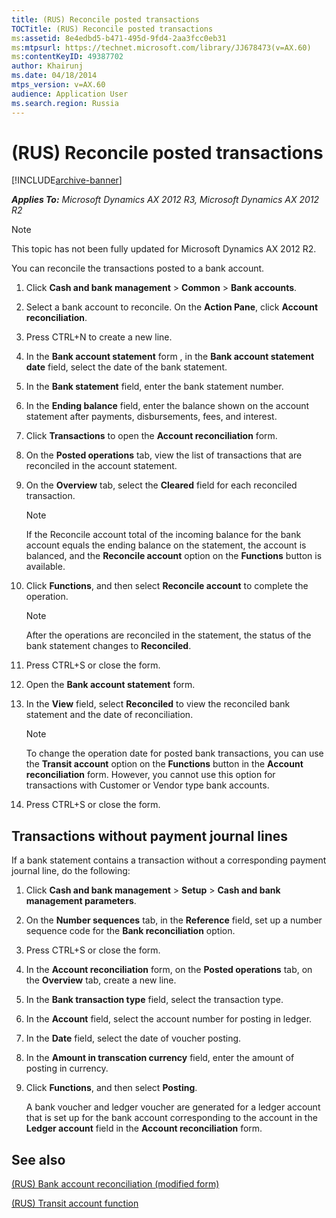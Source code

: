 ```yaml
---
title: (RUS) Reconcile posted transactions
TOCTitle: (RUS) Reconcile posted transactions
ms:assetid: 8e4edbd5-b471-495d-9fd4-2aa3fcc0eb31
ms:mtpsurl: https://technet.microsoft.com/library/JJ678473(v=AX.60)
ms:contentKeyID: 49387702
author: Khairunj
ms.date: 04/18/2014
mtps_version: v=AX.60
audience: Application User
ms.search.region: Russia
---
```


# (RUS) Reconcile posted transactions 


[!INCLUDE[archive-banner](includes/archive-banner.md)]


_**Applies To:** Microsoft Dynamics AX 2012 R3, Microsoft Dynamics AX 2012 R2_


> [!NOTE]
> <P>This topic has not been fully updated for Microsoft Dynamics AX 2012 R2.</P>



You can reconcile the transactions posted to a bank account.

1.  Click **Cash and bank management** \> **Common** \> **Bank accounts**.

2.  Select a bank account to reconcile. On the **Action Pane**, click **Account reconciliation**.

3.  Press CTRL+N to create a new line.

4.  In the **Bank account statement** form , in the **Bank account statement date** field, select the date of the bank statement.

5.  In the **Bank statement** field, enter the bank statement number.

6.  In the **Ending balance** field, enter the balance shown on the account statement after payments, disbursements, fees, and interest.

7.  Click **Transactions** to open the **Account reconciliation** form.

8.  On the **Posted operations** tab, view the list of transactions that are reconciled in the account statement.

9.  On the **Overview** tab, select the **Cleared** field for each reconciled transaction.
    

    > [!NOTE]
    > <P>If the Reconcile account total of the incoming balance for the bank account equals the ending balance on the statement, the account is balanced, and the <STRONG>Reconcile account</STRONG> option on the <STRONG>Functions</STRONG> button is available.</P>



10. Click **Functions**, and then select **Reconcile account** to complete the operation.
    

    > [!NOTE]
    > <P>After the operations are reconciled in the statement, the status of the bank statement changes to <STRONG>Reconciled</STRONG>.</P>



11. Press CTRL+S or close the form.

12. Open the **Bank account statement** form.

13. In the **View** field, select **Reconciled** to view the reconciled bank statement and the date of reconciliation.
    

    > [!NOTE]
    > <P>To change the operation date for posted bank transactions, you can use the <STRONG>Transit account</STRONG> option on the <STRONG>Functions</STRONG> button in the <STRONG>Account reconciliation</STRONG> form. However, you cannot use this option for transactions with Customer or Vendor type bank accounts.</P>



14. Press CTRL+S or close the form.

## Transactions without payment journal lines

If a bank statement contains a transaction without a corresponding payment journal line, do the following:

1.  Click **Cash and bank management** \> **Setup** \> **Cash and bank management parameters**.

2.  On the **Number sequences** tab, in the **Reference** field, set up a number sequence code for the **Bank reconciliation** option.

3.  Press CTRL+S or close the form.

4.  In the **Account reconciliation** form, on the **Posted operations** tab, on the **Overview** tab, create a new line.

5.  In the **Bank transaction type** field, select the transaction type.

6.  In the **Account** field, select the account number for posting in ledger.

7.  In the **Date** field, select the date of voucher posting.

8.  In the **Amount in transcation currency** field, enter the amount of posting in currency.

9.  Click **Functions**, and then select **Posting**.
    
    A bank voucher and ledger voucher are generated for a ledger account that is set up for the bank account corresponding to the account in the **Ledger account** field in the **Account reconciliation** form.

## See also

[(RUS) Bank account reconciliation (modified form)](https://technet.microsoft.com/library/jj711451\(v=ax.60\))

[(RUS) Transit account function](rus-transit-account-function.md)

  


